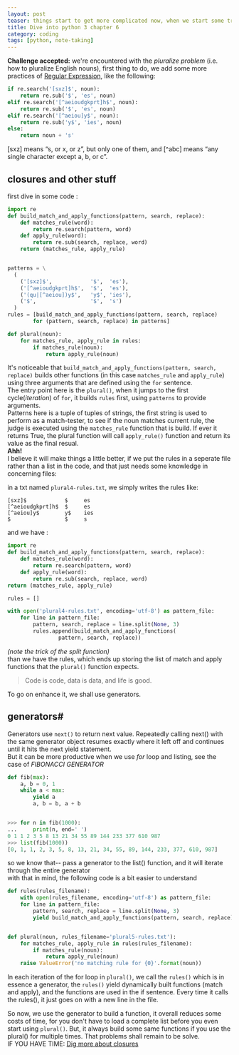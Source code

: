 ```yaml
---
layout: post
teaser: things start to get more complicated now, when we start some tricks with closures and generators, but WE CAN HANDLE IT!
title: Dive into python 3 chapter 6
category: coding
tags: [python, note-taking]
---
```

**Challenge accepted:** we're encountered with the _pluralize problem_ (i.e. how to pluralize English nouns), first thing to do, we add some more practices of [Regular Expression][re], like the following:
~~~python
if re.search('[sxz]$', noun):
    return re.sub('$', 'es', noun)
elif re.search('[^aeioudgkprt]h$', noun):
    return re.sub('$', 'es', noun)
elif re.search('[^aeiou]y$', noun):
    return re.sub('y$', 'ies', noun)
else:
    return noun + 's'
~~~
[sxz] means “s, or x, or z”, but only one of them, and [^abc] means “any single character except a, b, or c”.

## closures and other stuff #
first dive in some code :

~~~Python
import re
def build_match_and_apply_functions(pattern, search, replace):
    def matches_rule(word):
        return re.search(pattern, word)
    def apply_rule(word):
        return re.sub(search, replace, word)
    return (matches_rule, apply_rule)


patterns = \
  (
    ('[sxz]$',            '$',  'es'),
    ('[^aeioudgkprt]h$',  '$',  'es'),
    ('(qu|[^aeiou])y$',   'y$', 'ies'),
    ('$',                 '$',  's')
  )
rules = [build_match_and_apply_functions(pattern, search, replace)
        for (pattern, search, replace) in patterns]

def plural(noun):
    for matches_rule, apply_rule in rules:
        if matches_rule(noun):
            return apply_rule(noun)
~~~
It's noticeable that `build_match_and_apply_functions(pattern, search, replace)` builds other functions (in this case `matches_rule` and `apply_rule`) using three arguments that are defined using the `for` sentence.     
The entry point here is the `plural()`, when it jumps to the first cycle(_iteration_) of `for`, it builds `rules` first, using `patterns` to provide arguments.           
Patterns here is a tuple of tuples of strings, the first string is used to perform as a match-tester, to see if the noun matches current rule, the judge is executed using the `matches_rule` function that is build. If ever it returns True, the plural function will call `apply_rule()` function and return its value as the final resual.    
**Ahh!**    
I believe it will make things a little better, if we put the rules in a seperate file rather than a list in the code, and that just needs some knowledge in concerning files:     

in a txt named `plural4-rules.txt`, we simply writes the rules like:
~~~
[sxz]$            $     es
[^aeioudgkprt]h$  $     es
[^aeiou]y$        y$    ies
$                 $     s
~~~
and we have :
~~~python
import re
def build_match_and_apply_functions(pattern, search, replace):
    def matches_rule(word):
        return re.search(pattern, word)
    def apply_rule(word):
        return re.sub(search, replace, word)
return (matches_rule, apply_rule)

rules = []

with open('plural4-rules.txt', encoding='utf-8') as pattern_file:
    for line in pattern_file:
        pattern, search, replace = line.split(None, 3)
        rules.append(build_match_and_apply_functions(
                pattern, search, replace))
~~~
_(note the trick of the split function)_    
than we have the rules, which ends up storing the
list of match and apply functions that the `plural()` function expects.
>Code is code, data is data, and life is good.

To go on enhance it, we shall use <def>generators</def>.

## generators#
Generators use `next()` to return next value. Repeatedly calling next() with the same generator object resumes exactly where it left off and continues until it hits the next yield statement.          
But it can be more productive when we use _for_ loop and listing, see the case of _FIBONACCI GENERATOR_
~~~python
def fib(max):
    a, b = 0, 1
    while a < max:
        yield a
        a, b = b, a + b


>>> for n in fib(1000):
...     print(n, end=' ')
0 1 1 2 3 5 8 13 21 34 55 89 144 233 377 610 987
>>> list(fib(1000))
[0, 1, 1, 2, 3, 5, 8, 13, 21, 34, 55, 89, 144, 233, 377, 610, 987]
~~~
so we know that-- pass a generator to the list() function, and it will iterate through the entire generator   
with that in mind, the following code is a bit easier to understand
~~~python
def rules(rules_filename):
    with open(rules_filename, encoding='utf-8') as pattern_file:
    for line in pattern_file:
        pattern, search, replace = line.split(None, 3)
        yield build_match_and_apply_functions(pattern, search, replace)


def plural(noun, rules_filename='plural5-rules.txt'):
    for matches_rule, apply_rule in rules(rules_filename):
        if matches_rule(noun):
            return apply_rule(noun)
    raise ValueError('no matching rule for {0}'.format(noun))
~~~
In each iteration of the for loop in `plural()`, we call the `rules()` which is in essence a generator, the `rules()` yield dynamically built functions (match and apply), and the functions are used in the if sentence.
Every time it calls the rules(), it just goes on with a new line in the file.

So now, we use the generator to build a function, it overall reduces some costs of time, for you don't have to load a complete list before you even start using `plural()`. But, it always build some same functions if you use the plural() for multiple times. That problems shall remain to be solve.    
IF YOU HAVE TIME: [Dig more about closures][clos]

[re]:https://star-du.github.io/posts/2018-1-23-Dive-Into-Python-Char5

[clos]:http://ynniv.com/blog/2007/08/closures-in-python.html
